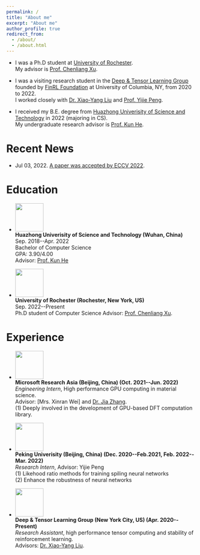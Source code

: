 ```yaml
---
permalink: /
title: "About me"
excerpt: "About me"
author_profile: true
redirect_from: 
  - /about/
  - /about.html
---
```

* I was a Ph.D student at [University of Rochester](https://www.rochester.edu/). <br>
My advisor is [Prof. Chenliang Xu](https://www.cs.rochester.edu/~cxu22/).

* I was a visiting research student in the [Deep & Tensor Learning Group](http://tensorlet.org/) founded by [FinRL Foundation](http://finrl.org/)  at University of Columbia, NY, from 2020 to 2022. <br>
I worked closely with [Dr. Xiao-Yang Liu](https://scholar.google.com/citations?user=C83b8ncAAAAJ) and [Prof. Yijie Peng](https://scholar.google.com/citations?user=J9FPMToAAAAJ). 

* I received my B.E. degree from [Huazhong Univerisity of Science and Technology](http://english.hust.edu.cn/) in 2022 (majoring in CS).<br>
My undergraduate research advisor is [Prof. Kun He](https://scholar.google.com/citations?user=YTQnGJsAAAAJ).

# Recent News
* Jul 03, 2022. [A paper was accepted by ECCV 2022](https://github.com/xiaosen-wang/TA).


# Education
* <img width="75" height="75" src="https://zhangaipi.github.io/images/hust.png"/> <br>
<b>Huazhong Univerisity of Science and Technology (Wuhan, China) </b> <br>
Sep. 2018--Apr. 2022<br>
Bachelor of Computer Science<br>
GPA: 3.90/4.00 <br>
Advisor: [Prof. Kun He](https://scholar.google.com/citations?user=YTQnGJsAAAAJ)<br>


* <img width="75" height="75" src="https://zhangaipi.github.io/images/ur.jpg"/> <br>
<b>University of Rochester (Rochester, New York, US)</b> <br>
Sep. 2022--Present<br>
Ph.D student of Computer Science
Advisor: [Prof. Chenliang Xu](https://www.cs.rochester.edu/~cxu22/). <br>

# Experience
* <img width="75" height="75" src="https://zhangaipi.github.io/images/msra.png"/> <br>
<b>Microsoft Research Asia (Beijing, China) (Oct. 2021--Jun. 2022) </b> <br>
<i>Engineering Intern</i>, High performance GPU computing in material science. <br>
Advisor: [Mrs. Xinran Wei] and [Dr. Jia Zhang](https://jialrs.github.io/home/). <br>
(1) Deeply involved in the development of GPU-based DFT computation library.<br>

* <img width="75" height="75" src="https://zhangaipi.github.io/images/pku.jpg"/> <br>
<b>Peking Univerisity (Beijing, China) (Dec. 2020--Feb.2021, Feb. 2022--Mar. 2022)</b> <br>
<i>Research Intern</i>, Advisor: Yijie Peng <br>
(1) Likehood ratio methods for training spiling neural networks<br>
(2) Enhance the robustness of neural networks <br>

* <img width="75" height="75" src="https://zhangaipi.github.io/images/finrl.png"/> <br>
<b>Deep & Tensor Learning Group (New York City, US) (Apr. 2020--Present) </b> <br>
<i>Research Assistant</i>, high performance tensor computing and stability of reinforcement learning.<br>
Advisors: [Dr. Xiao-Yang Liu](https://scholar.google.com/citations?user=C83b8ncAAAAJ).<br>
